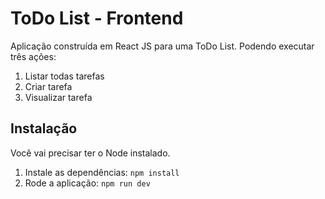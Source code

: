 # ToDo List - Frontend
Aplicação construída em React JS para uma ToDo List.
Podendo executar três ações:
1. Listar todas tarefas
2. Criar tarefa
3. Visualizar tarefa

## Instalação
Você vai precisar ter o Node instalado.
1. Instale as dependências: `npm install`
2. Rode a aplicação: `npm run dev`